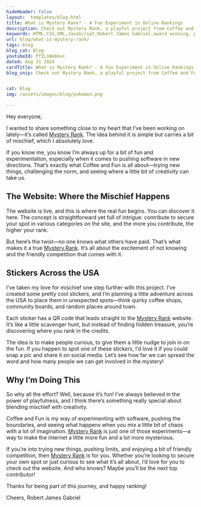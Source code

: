 ```yaml
---
hideHeader: false
layout:  templates/blog.html
title: What is Mystery Rank? - A Fun Experiment in Online Rankings
description: Check out Mystery Rank, a playful project from Coffee and Fun where your contributions decide your place in the rankings. But here’s the catch—you’ll never know what others paid! I’m spreading the word with stickers across the USA, blending a love for mischief with a passion for trying new things in software.
keywords: HTML,CSS,XML,JavaScript,Robert James Gabriel,award winning, php , experienced,Galen, angular, HTML, HTML5, JavaScript, Node, PHP and SQL developer,golang,web design
url: blog/what-is-mystery-rank/
tags: blog
blog_cat: Blog
youtubeId: PfILiWebkuc
dated: Aug 31 2024
cardTitle: What is Mystery Rank? - A Fun Experiment in Online Rankings
blog_snip: Check out Mystery Rank, a playful project from Coffee and Fun where your contributions decide your place in the rankings. But here’s the catch—you’ll never know what others paid! I’m spreading the word with stickers across the USA, blending a love for mischief with a passion for trying new things in software.


cat: Blog
img: /assets/images/blog/pokemon.png

---
```


Hey everyone,

I wanted to share something close to my heart that I’ve been working on lately—it’s called [Mystery Rank](https://www.coffeeandfun.com/forever-advert/). The idea behind it is simple but carries a bit of mischief, which I absolutely love. 

If you know me, you know I’m always up for a bit of fun and experimentation, especially when it comes to pushing software in new directions. That’s exactly what Coffee and Fun is all about—trying new things, challenging the norm, and seeing where a little bit of creativity can take us.

## The Website: Where the Mischief Happens

The website is live, and this is where the real fun begins. You can discover it here. The concept is straightforward yet full of intrigue: contribute to secure your spot in various categories on the site, and the more you contribute, the higher your rank. 

But here’s the twist—no one knows what others have paid. That’s what makes it a true [Mystery Rank](https://www.coffeeandfun.com/forever-advert/). It’s all about the excitement of not knowing and the friendly competition that comes with it.

## Stickers Across the USA

I’ve taken my love for mischief one step further with this project. I’ve created some pretty cool stickers, and I’m planning a little adventure across the USA to place them in unexpected spots—think quirky coffee shops, community boards, and random places around town. 

Each sticker has a QR code that leads straight to the [Mystery Rank](https://www.coffeeandfun.com/forever-advert/) website. It’s like a little scavenger hunt, but instead of finding hidden treasure, you’re discovering where you rank in the credits.

The idea is to make people curious, to give them a little nudge to join in on the fun. If you happen to spot one of these stickers, I’d love it if you could snap a pic and share it on social media. Let’s see how far we can spread the word and how many people we can get involved in the mystery!

## Why I’m Doing This
So why all the effort? Well, because it’s fun! I’ve always believed in the power of playfulness, and I think there’s something really special about blending mischief with creativity. 

Coffee and Fun is my way of experimenting with software, pushing the boundaries, and seeing what happens when you mix a little bit of chaos with a lot of imagination. [Mystery Rank](https://www.coffeeandfun.com/forever-advert/) is just one of those experiments—a way to make the internet a little more fun and a lot more mysterious.

If you’re into trying new things, pushing limits, and enjoying a bit of friendly competition, then [Mystery Rank](https://www.coffeeandfun.com/forever-advert/) is for you. Whether you’re looking to secure your own spot or just curious to see what it’s all about, I’d love for you to check out the website. And who knows? Maybe you’ll be the next top contributor!

Thanks for being part of this journey, and happy ranking!

Cheers,
Robert James Gabriel